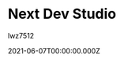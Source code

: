 ---
title: Next Dev Studio
github: https://github.com/lwz7512/next-dev-studio
demo: https://next-dev-studio.vercel.app/
author: lwz7512
date: 2021-06-07T00:00:00.000Z
ssg:
  - Next
cms:
  - Markdown
css:
  - PostCSS
category:
  - Business
description: >-
  A small business website template based on Nextjs and the original idea of
  one-click-hugo-cms from netlify.
draft: true
publish_date: '2021-05-28T21:02:11Z'
update_date: '2022-08-17T01:26:16Z'
github_star: 10
github_fork: 13
---